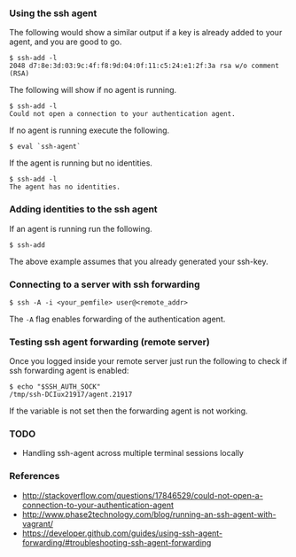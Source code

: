 ### Using the ssh agent
The following would show a similar output if a key
is already added to your agent, and you are good to go.
```shell
$ ssh-add -l
2048 d7:8e:3d:03:9c:4f:f8:9d:04:0f:11:c5:24:e1:2f:3a rsa w/o comment (RSA)
```

The following will show if no agent is running.
```shell
$ ssh-add -l
Could not open a connection to your authentication agent.
```

If no agent is running execute the following.
```shell
$ eval `ssh-agent`
```

If the agent is running but no identities.
```shell
$ ssh-add -l
The agent has no identities.
```

### Adding identities to the ssh agent
If an agent is running run the following.
```shell
$ ssh-add
```
The above example assumes that you already generated
your ssh-key.

### Connecting to a server with ssh forwarding
```shell
$ ssh -A -i <your_pemfile> user@<remote_addr>
```
The `-A` flag enables forwarding of the authentication agent.

### Testing ssh agent forwarding (remote server)
Once you logged inside your remote server just run
the following to check if ssh forwarding agent is enabled:
```shell
$ echo "$SSH_AUTH_SOCK"
/tmp/ssh-DCIux21917/agent.21917
```
If the variable is not set then the forwarding agent is not working.

### TODO
- Handling ssh-agent across multiple terminal sessions locally

### References
- http://stackoverflow.com/questions/17846529/could-not-open-a-connection-to-your-authentication-agent
- http://www.phase2technology.com/blog/running-an-ssh-agent-with-vagrant/
- https://developer.github.com/guides/using-ssh-agent-forwarding/#troubleshooting-ssh-agent-forwarding

